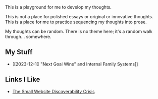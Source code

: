This is a playground for me to develop my thoughts.

This is not a place for polished essays or original or innovative thoughts. This is a place for me to practice sequencing my thoughts into prose.

My thoughts can be random. There is no theme here; it's a random walk through... somewhere.

## My Stuff
- [[2023-12-10 "Next Goal Wins" and Internal Family Systems]]

## Links I Like
- [The Small Website Discoverability Crisis](https://www.marginalia.nu/log/19-website-discoverability-crisis/)